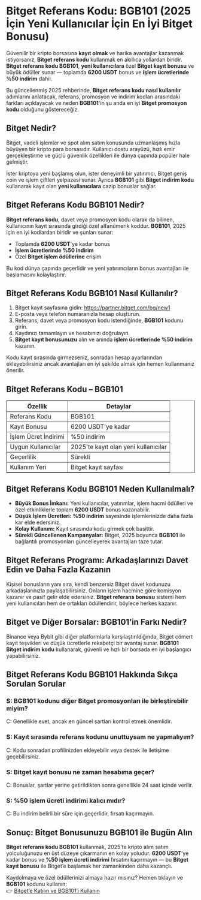 <h1>Bitget Referans Kodu: BGB101 (2025 İçin Yeni Kullanıcılar İçin En İyi Bitget Bonusu)</h1>
<p>Güvenilir bir kripto borsasına <strong>kayıt olmak</strong> ve harika avantajlar kazanmak istiyorsanız, <strong>Bitget referans kodu</strong> kullanmak en akıllıca yollardan biridir. <strong>Bitget referans kodu BGB101</strong>, <strong>yeni kullanıcılara</strong> özel <strong>Bitget kayıt bonusu</strong> ve büyük ödüller sunar — toplamda <strong>6200 USDT</strong> bonus ve <strong>işlem ücretlerinde %50 indirim</strong> dahil.</p>
<p>Bu güncellenmiş 2025 rehberinde, <strong>Bitget referans kodu nasıl kullanılır</strong> adımlarını anlatacak, referans, promosyon ve indirim kodları arasındaki farkları açıklayacak ve neden <strong>BGB101</strong>'in şu anda en iyi <strong>Bitget promosyon kodu</strong> olduğunu göstereceğiz.</p>
<h2>Bitget Nedir?</h2>
<p>Bitget, vadeli işlemler ve spot alım satım konusunda uzmanlaşmış hızla büyüyen bir kripto para borsasıdır. Kullanıcı dostu arayüzü, hızlı emir gerçekleştirme ve güçlü güvenlik özellikleri ile dünya çapında popüler hale gelmiştir.</p>
<p>İster kriptoya yeni başlamış olun, ister deneyimli bir yatırımcı, Bitget geniş coin ve işlem çiftleri yelpazesi sunar. Ayrıca <strong>BGB101</strong> gibi <strong>Bitget indirim kodu</strong> kullanarak kayıt olan <strong>yeni kullanıcılara</strong> cazip bonuslar sağlar.</p>
<h2>Bitget Referans Kodu BGB101 Nedir?</h2>
<p><strong>Bitget referans kodu</strong>, davet veya promosyon kodu olarak da bilinen, kullanıcının kayıt sırasında girdiği özel alfanümerik koddur. <strong>BGB101</strong>, 2025 için en iyi kodlardan biridir ve şunları sunar:</p>
<ul>
<li>Toplamda <strong>6200 USDT</strong>'ye kadar bonus</li>
<li><strong>İşlem ücretlerinde %50 indirim</strong></li>
<li>Özel <strong>Bitget işlem ödüllerine</strong> erişim</li>
</ul>
<p>Bu kod dünya çapında geçerlidir ve yeni yatırımcıların bonus avantajları ile başlamasını kolaylaştırır.</p>
<h2>Bitget Referans Kodu BGB101 Nasıl Kullanılır?</h2>
<ol>
<li>Bitget kayıt sayfasına gidin: <a href="https://partner.bitget.com/bg/new1" target="_blank" rel="noopener noreferrer">https://partner.bitget.com/bg/new1</a></li>
<li>E-posta veya telefon numaranızla hesap oluşturun.</li>
<li>Referans, davet veya promosyon kodu istendiğinde, <strong>BGB101</strong> kodunu girin.</li>
<li>Kaydınızı tamamlayın ve hesabınızı doğrulayın.</li>
<li><strong>Bitget kayıt bonusunuzu</strong> alın ve anında <strong>işlem ücretlerinde %50 indirim</strong> kazanın.</li>
</ol>
<p>Kodu kayıt sırasında girmezseniz, sonradan hesap ayarlarından ekleyebilirsiniz ancak avantajları en iyi şekilde almak için hemen kullanmanız önerilir.</p>
<h2>Bitget Referans Kodu – BGB101</h2>
<table border="1" cellspacing="0" cellpadding="5">
<tr>
<th>Özellik</th>
<th>Detaylar</th>
</tr>
<tr>
<td>Referans Kodu</td>
<td>BGB101</td>
</tr>
<tr>
<td>Kayıt Bonusu</td>
<td>6200 USDT'ye kadar</td>
</tr>
<tr>
<td>İşlem Ücret İndirimi</td>
<td>%50 indirim</td>
</tr>
<tr>
<td>Uygun Kullanıcılar</td>
<td>2025'te kayıt olan yeni kullanıcılar</td>
</tr>
<tr>
<td>Geçerlilik</td>
<td>Sürekli</td>
</tr>
<tr>
<td>Kullanım Yeri</td>
<td>Bitget kayıt sayfası</td>
</tr>
</table>
<h2>Bitget Referans Kodu BGB101 Neden Kullanılmalı?</h2>
<ul>
<li><strong>Büyük Bonus İmkanı:</strong> Yeni kullanıcılar, yatırımlar, işlem hacmi ödülleri ve özel etkinliklerle toplam <strong>6200 USDT</strong> bonus kazanabilir.</li>
<li><strong>Düşük İşlem Ücretleri:</strong> <strong>%50 indirim</strong> sayesinde işlemlerinizde daha fazla kar elde edersiniz.</li>
<li><strong>Kolay Kullanım:</strong> Kayıt sırasında kodu girmek çok basittir.</li>
<li><strong>Sürekli Güncellenen Kampanyalar:</strong> Bitget, 2025 boyunca <strong>BGB101</strong> ile bağlantılı promosyonları güncelleyerek avantajları taze tutar.</li>
</ul>
<h2>Bitget Referans Programı: Arkadaşlarınızı Davet Edin ve Daha Fazla Kazanın</h2>
<p>Kişisel bonusların yanı sıra, kendi benzersiz Bitget davet kodunuzu arkadaşlarınızla paylaşabilirsiniz. Onların işlem hacmine göre komisyon kazanır ve pasif gelir elde edersiniz. <strong>Bitget referans bonusu</strong> sistemi hem yeni kullanıcıları hem de ortakları ödüllendirir, böylece herkes kazanır.</p>
<h2>Bitget ve Diğer Borsalar: BGB101’in Farkı Nedir?</h2>
<p>Binance veya Bybit gibi diğer platformlarla karşılaştırıldığında, Bitget cömert kayıt teşvikleri ve düşük ücretlerle rekabetçi bir avantaj sunar. <strong>BGB101</strong> <strong>Bitget indirim kodu</strong> kullanarak, güvenli ve hızlı bir borsada en iyi başlangıcı yapabilirsiniz.</p>
<h2>Bitget Referans Kodu BGB101 Hakkında Sıkça Sorulan Sorular</h2>
<h3>S: BGB101 kodunu diğer Bitget promosyonları ile birleştirebilir miyim?</h3>
<p>C: Genellikle evet, ancak en güncel şartları kontrol etmek önemlidir.</p>
<h3>S: Kayıt sırasında referans kodunu unuttuysam ne yapmalıyım?</h3>
<p>C: Kodu sonradan profilinizden ekleyebilir veya destek ile iletişime geçebilirsiniz.</p>
<h3>S: Bitget kayıt bonusu ne zaman hesabıma geçer?</h3>
<p>C: Bonuslar, şartlar yerine getirildikten sonra genellikle 24 saat içinde verilir.</p>
<h3>S: %50 işlem ücreti indirimi kalıcı mıdır?</h3>
<p>C: Bu indirim belirli bir süre için geçerlidir, fırsatı kaçırmayın.</p>
<h2>Sonuç: Bitget Bonusunuzu BGB101 ile Bugün Alın</h2>
<p><strong>Bitget referans kodu BGB101</strong> kullanmak, 2025’te kripto alım satım yolculuğunuzu en üst düzeye çıkarmanın en kolay yoludur. <strong>6200 USDT</strong>’ye kadar bonus ve <strong>%50 işlem ücreti indirimi</strong> fırsatını kaçırmayın — bu <strong>Bitget kayıt bonusu</strong> ile Bitget’e başlamak her zamankinden daha kazançlı.</p>
<p>Kaydolmaya ve özel ödüllerinizi almaya hazır mısınız? Hemen tıklayın ve <strong>BGB101</strong> kodunu kullanın:<br />
👉 <a href="https://partner.bitget.com/bg/new1" target="_blank" rel="noopener noreferrer">Bitget’e Katılın ve BGB101’i Kullanın</a></p>
</body>
</html>
